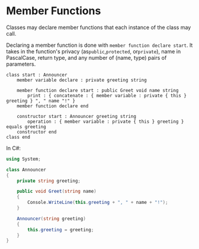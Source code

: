 # Member Functions

Classes may declare member functions that each instance of the class may call.

Declaring a member function is done with `member function declare start`.
It takes in the function's privacy (as`public`,`protected`, or`private`), name in PascalCase, return type, and any number of (name, type) pairs of parameters.

```gls
class start : Announcer
    member variable declare : private greeting string

    member function declare start : public Greet void name string
        print : { concatenate : { member variable : private { this } greeting } ", " name "!" }
    member function declare end

    constructor start : Announcer greeting string
        operation : { member variable : private { this } greeting } equals greeting
    constructor end
class end
```

In C#:

```csharp
using System;

class Announcer
{
    private string greeting;

    public void Greet(string name)
    {
        Console.WriteLine(this.greeting + ", " + name + "!");
    }

    Announcer(string greeting)
    {
        this.greeting = greeting;
    }
}
```
